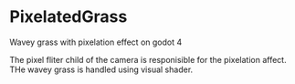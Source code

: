 # PixelatedGrass
Wavey grass with pixelation effect on godot 4


The pixel fliter child of the camera is responisible for the pixelation affect. 
THe wavey grass is handled using visual shader.

